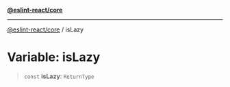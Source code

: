 [**@eslint-react/core**](../README.md)

***

[@eslint-react/core](../README.md) / isLazy

# Variable: isLazy

> `const` **isLazy**: `ReturnType`
